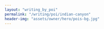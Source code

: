 ```yaml
---
layout: "writing_by_poi"
permalink: "/writing/poi/indian-canyon"
header-img: "assets/owner/hero/pois-bg.jpg"
---
```

